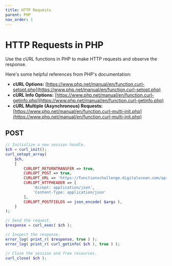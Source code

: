 ```yaml
---
title: HTTP Requests
parent: PHP
nav_order: 1
---
```


# HTTP Requests in PHP

Use the cURL functions in PHP to make HTTP requests and observe the response.

Here's some helpful references from PHP's documentation:

- **cURL Options:** [https://www.php.net/manual/en/function.curl-setopt.php](https://www.php.net/manual/en/function.curl-setopt.php)
- **cURL Info Options:** [https://www.php.net/manual/en/function.curl-getinfo.php](https://www.php.net/manual/en/function.curl-getinfo.php)
- **cURL Multiple (Asynchronous) Requests:** [https://www.php.net/manual/en/function.curl-multi-init.php](https://www.php.net/manual/en/function.curl-multi-init.php)

## POST

```php
// Initialize a new session handle.
$ch = curl_init();
curl_setopt_array(
	$ch,
	[
		CURLOPT_RETURNTRANSFER => true,
		CURLOPT_POST => true,
		CURLOPT_URL => 'https://functionschallenge.digitalocean.com/api/sammy',
		CURLOPT_HTTPHEADER => [
			'Accept: application/json',
			'Content-Type: application/json'
		],
		CURLOPT_POSTFIELDS => json_encode( $args ),
	]
);

// Send the request.
$response = curl_exec( $ch );

// Inspect the response.
error_log( print_r( $response, true ) );
error_log( print_r( curl_getinfo( $ch ), true ) );

// Close the session and free resources.
curl_close( $ch );
```

